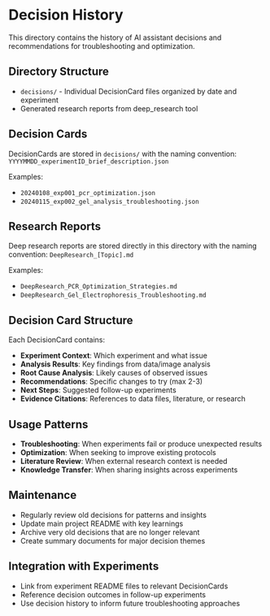 # Decision History

This directory contains the history of AI assistant decisions and recommendations for troubleshooting and optimization.

## Directory Structure

- `decisions/` - Individual DecisionCard files organized by date and experiment
- Generated research reports from deep_research tool

## Decision Cards

DecisionCards are stored in `decisions/` with the naming convention:
`YYYYMMDD_experimentID_brief_description.json`

Examples:
- `20240108_exp001_pcr_optimization.json`
- `20240115_exp002_gel_analysis_troubleshooting.json`

## Research Reports

Deep research reports are stored directly in this directory with the naming convention:
`DeepResearch_[Topic].md`

Examples:
- `DeepResearch_PCR_Optimization_Strategies.md`
- `DeepResearch_Gel_Electrophoresis_Troubleshooting.md`

## Decision Card Structure

Each DecisionCard contains:
- **Experiment Context**: Which experiment and what issue
- **Analysis Results**: Key findings from data/image analysis  
- **Root Cause Analysis**: Likely causes of observed issues
- **Recommendations**: Specific changes to try (max 2-3)
- **Next Steps**: Suggested follow-up experiments
- **Evidence Citations**: References to data files, literature, or research

## Usage Patterns

- **Troubleshooting**: When experiments fail or produce unexpected results
- **Optimization**: When seeking to improve existing protocols
- **Literature Review**: When external research context is needed
- **Knowledge Transfer**: When sharing insights across experiments

## Maintenance

- Regularly review old decisions for patterns and insights
- Update main project README with key learnings
- Archive very old decisions that are no longer relevant
- Create summary documents for major decision themes

## Integration with Experiments

- Link from experiment README files to relevant DecisionCards
- Reference decision outcomes in follow-up experiments
- Use decision history to inform future troubleshooting approaches